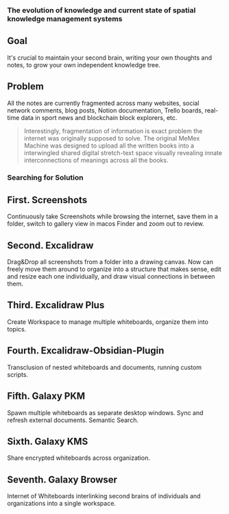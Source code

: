### The evolution of knowledge and current state of spatial knowledge management systems

## Goal
It's crucial to maintain your second brain, writing your own thoughts and notes, to grow your own independent knowledge tree.

## Problem
All the notes are currently fragmented across many websites, social network comments, blog posts, Notion documentation, Trello boards, real-time data in sport news and blockchain block explorers, etc.

> Interestingly, fragmentation of information is exact problem the internet was originally supposed to solve.
The original MeMex Machine was designed to upload all the written books into a interwingled shared digital stretch-text space visually revealing innate interconnections of meanings across all the books.

### Searching for Solution

## First. Screenshots
Continuously take Screenshots while browsing the internet, save them in a folder, switch to gallery view in macos Finder and zoom out to review.

## Second. Excalidraw
Drag&Drop all screenshots from a folder into a drawing canvas. Now can freely move them around to organize into a structure that makes sense, edit and resize each one individually, and draw visual connections in between them.

## Third. Excalidraw Plus
Create Workspace to manage multiple whiteboards, organize them into topics.

## Fourth. Excalidraw-Obsidian-Plugin
Transclusion of nested whiteboards and documents, running custom scripts.

## Fifth. Galaxy PKM
Spawn multiple whiteboards as separate desktop windows. Sync and refresh external documents. Semantic Search.

## Sixth. Galaxy KMS
Share encrypted whiteboards across organization.

## Seventh. Galaxy Browser
Internet of Whiteboards interlinking second brains of individuals and organizations into a single workspace.
